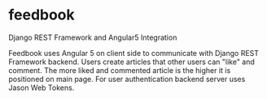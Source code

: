 # feedbook
Django REST Framework and Angular5 Integration

Feedbook uses Angular 5 on client side to communicate with Django REST Framework backend. Users create articles that 
other users can "like" and comment. The more liked and commented article is the higher it is positioned on main page.
For user authentication backend server uses Jason Web Tokens.
